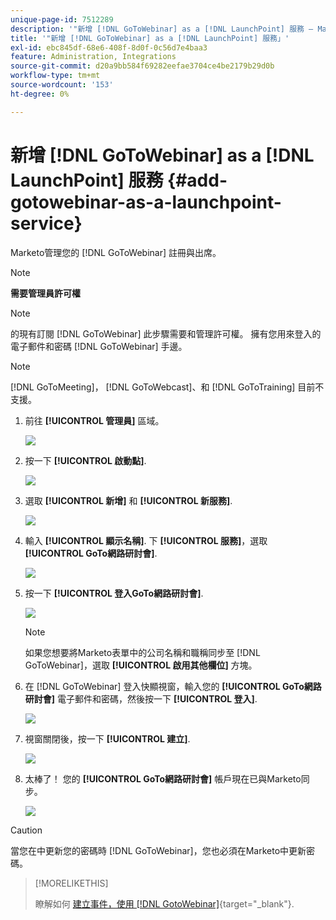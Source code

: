 ```yaml
---
unique-page-id: 7512289
description: '"新增 [!DNL GoToWebinar] as a [!DNL LaunchPoint] 服務 — Marketo檔案 — 產品檔案」'
title: '"新增 [!DNL GoToWebinar] as a [!DNL LaunchPoint] 服務」'
exl-id: ebc845df-68e6-408f-8d0f-0c56d7e4baa3
feature: Administration, Integrations
source-git-commit: d20a9bb584f69282eefae3704ce4be2179b29d0b
workflow-type: tm+mt
source-wordcount: '153'
ht-degree: 0%

---
```


# 新增 [!DNL GoToWebinar] as a [!DNL LaunchPoint] 服務 {#add-gotowebinar-as-a-launchpoint-service}

Marketo管理您的 [!DNL GoToWebinar] 註冊與出席。

>[!NOTE]
>
>**需要管理員許可權**

>[!NOTE]
>
>的現有訂閱 [!DNL GoToWebinar] 此步驟需要和管理許可權。 擁有您用來登入的電子郵件和密碼 [!DNL GoToWebinar] 手邊。

>[!NOTE]
>
>[!DNL GoToMeeting]， [!DNL GoToWebcast]、和 [!DNL GoToTraining] 目前不支援。

1. 前往 **[!UICONTROL 管理員]** 區域。

   ![](assets/add-gotowebinar-as-a-launchpoint-service-1.png)

1. 按一下 **[!UICONTROL 啟動點]**.

   ![](assets/add-gotowebinar-as-a-launchpoint-service-2.png)

1. 選取 **[!UICONTROL 新增]** 和 **[!UICONTROL 新服務]**.

   ![](assets/add-gotowebinar-as-a-launchpoint-service-3.png)

1. 輸入 **[!UICONTROL 顯示名稱]**. 下 **[!UICONTROL 服務]**，選取 **[!UICONTROL GoTo網路研討會]**.

   ![](assets/add-gotowebinar-as-a-launchpoint-service-4.png)

1. 按一下 **[!UICONTROL 登入GoTo網路研討會]**.

   ![](assets/add-gotowebinar-as-a-launchpoint-service-5.png)

   >[!NOTE]
   >
   >如果您想要將Marketo表單中的公司名稱和職稱同步至 [!DNL GoToWebinar]，選取 **[!UICONTROL 啟用其他欄位]** 方塊。

1. 在 [!DNL GoToWebinar] 登入快顯視窗，輸入您的 **[!UICONTROL GoTo網路研討會]** 電子郵件和密碼，然後按一下 **[!UICONTROL 登入]**.

   ![](assets/add-gotowebinar-as-a-launchpoint-service-6.png)

1. 視窗關閉後，按一下 **[!UICONTROL 建立]**.

   ![](assets/add-gotowebinar-as-a-launchpoint-service-7.png)

1. 太棒了！ 您的 **[!UICONTROL GoTo網路研討會]** 帳戶現在已與Marketo同步。

   ![](assets/add-gotowebinar-as-a-launchpoint-service-8.png)

>[!CAUTION]
>
>當您在中更新您的密碼時 [!DNL GoToWebinar]，您也必須在Marketo中更新密碼。

>[!MORELIKETHIS]
>
>瞭解如何 [建立事件，使用 [!DNL GotoWebinar]](/help/marketo/product-docs/demand-generation/events/create-an-event/create-an-event-with-gotowebinar.md){target="_blank"}.

